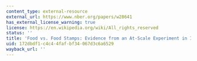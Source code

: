 ```yaml
---
content_type: external-resource
external_url: https://www.nber.org/papers/w28641
has_external_license_warning: true
license: https://en.wikipedia.org/wiki/All_rights_reserved
status: ''
title: 'Food vs. Food Stamps: Evidence from an At-Scale Experiment in Indonesia'
uid: 172dbdf1-c4c4-4faf-bf34-067d3c6a6529
wayback_url: ''
---
```

